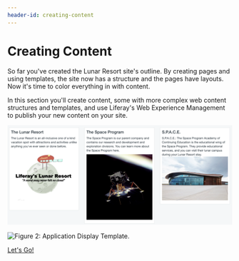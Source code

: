 ```yaml
---
header-id: creating-content
---
```


# Creating Content

So far you've created the Lunar Resort site's outline. By creating pages and
using templates, the site now has a structure and the pages have layouts. Now
it's time to color everything in with content.

In this section you'll create content, some with more complex web content
structures and templates, and use Liferay's Web Experience Management to publish
your new content on your site.

![Figure 1: Basic web content.](../../../images/001-more-basic-content.png)

![Figure 2: Application Display Template.](../../../images/001-adt-content.png)

<a class="go-link btn btn-primary" href="/discover/portal/-/knowledge_base/7-0/creating-more-content">Let's Go!<span class="icon-circle-arrow-right"></span></a>
